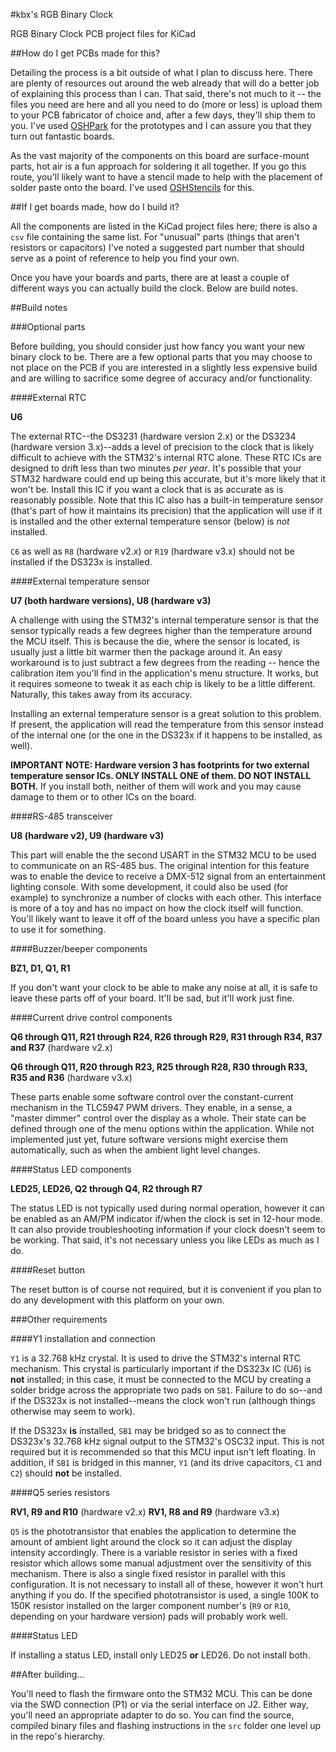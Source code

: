 #kbx's RGB Binary Clock

RGB Binary Clock PCB project files for KiCad

##How do I get PCBs made for this?

Detailing the process is a bit outside of what I plan to discuss here. There are
 plenty of resources out around the web already that will do a better job of
 explaining this process than I can. That said, there's not much to it -- the
 files you need are here and all you need to do (more or less) is upload them
 to your PCB fabricator of choice and, after a few days, they'll ship them
 to you. I've used [OSHPark](http://oshpark.com) for the prototypes and I can
 assure you that they turn out fantastic boards.

As the vast majority of the components on this board are surface-mount parts,
 hot air is a fun approach for soldering it all together. If you go this route,
 you'll likely want to have a stencil made to help with the placement of solder
 paste onto the board. I've used [OSHStencils](http://oshstencils.com) for this.

##If I get boards made, how do I build it?

All the components are listed in the KiCad project files here; there is also a
 `csv` file containing the same list. For "unusual" parts (things that aren't
 resistors or capacitors) I've noted a suggested part number that should serve
 as a point of reference to help you find your own.

Once you have your boards and parts, there are at least a couple of different
 ways you can actually build the clock. Below are build notes.

##Build notes

###Optional parts

Before building, you should consider just how fancy you want your new binary
 clock to be. There are a few optional parts that you may choose to not place
 on the PCB if you are interested in a slightly less expensive build and are
 willing to sacrifice some degree of accuracy and/or functionality.

####External RTC

**U6**

The external RTC--the DS3231 (hardware version 2.x) or the DS3234 (hardware
 version 3.x)--adds a level of precision to the clock that is likely difficult
 to achieve with the STM32's internal RTC alone. These RTC ICs are designed to
 drift less than two minutes _per year_. It's possible that your STM32 hardware
 could end up being this accurate, but it's more likely that it won't be.
 Install this IC if you want a clock that is as accurate as is reasonably
 possible. Note that this IC also has a built-in temperature sensor (that's part
 of how it maintains its precision) that the application will use if it is
 installed and the other external temperature sensor (below) is _not_ installed.

`C6` as well as `R8` (hardware v2.x) or `R19` (hardware v3.x) should not be
 installed if the DS323x is installed.

####External temperature sensor

**U7 (both hardware versions), U8 (hardware v3)**

A challenge with using the STM32's internal temperature sensor is that the
 sensor typically reads a few degrees higher than the temperature around the
 MCU itself. This is because the die, where the sensor is located, is usually
 just a little bit warmer then the package around it. An easy workaround is to
 just subtract a few degrees from the reading -- hence the calibration item
 you'll find in the application's menu structure. It works, but it requires
 someone to tweak it as each chip is likely to be a little different. Naturally,
 this takes away from its accuracy.

Installing an external temperature sensor is a great solution to this problem.
 If present, the application will read the temperature from this sensor instead
 of the internal one (or the one in the DS323x if it happens to be installed, as
 well).

**IMPORTANT NOTE: Hardware version 3 has footprints for two external temperature
 sensor ICs. ONLY INSTALL ONE of them. DO NOT INSTALL BOTH.** If you install
 both, neither of them will work and you may cause damage to them or to other
 ICs on the board.

####RS-485 transceiver

**U8 (hardware v2), U9 (hardware v3)**

This part will enable the the second USART in the STM32 MCU to be used to
 communicate on an RS-485 bus. The original intention for this feature was to
 enable the device to receive a DMX-512 signal from an entertainment lighting
 console. With some development, it could also be used (for example) to
 synchronize a number of clocks with each other. This interface is more of a toy
 and has no impact on how the clock itself will function. You'll likely want to
 leave it off of the board unless you have a specific plan to use it for
 something.

####Buzzer/beeper components

**BZ1, D1, Q1, R1**

If you don't want your clock to be able to make any noise at all, it is safe to
 leave these parts off of your board. It'll be sad, but it'll work just fine.

####Current drive control components

**Q6 through Q11, R21 through R24, R26 through R29, R31 through R34,
 R37 and R37** (hardware v2.x)

**Q6 through Q11, R20 through R23, R25 through R28, R30 through R33,
 R35 and R36** (hardware v3.x)

These parts enable some software control over the constant-current mechanism in
 the TLC5947 PWM drivers. They enable, in a sense, a "master dimmer" control
 over the display as a whole. Their state can be defined through one of the menu
 options within the application. While not implemented just yet, future software
 versions might exercise them automatically, such as when the ambient light
 level changes.

####Status LED components

**LED25, LED26, Q2 through Q4, R2 through R7**

The status LED is not typically used during normal operation, however it can be
 enabled as an AM/PM indicator if/when the clock is set in 12-hour mode. It can
 also provide troubleshooting information if your clock doesn't seem to be
 working. That said, it's not necessary unless you like LEDs as much as I do.

####Reset button

The reset button is of course not required, but it is convenient if you plan to
 do any development with this platform on your own.

###Other requirements

####Y1 installation and connection

`Y1` is a 32.768 kHz crystal. It is used to drive the STM32's internal RTC
 mechanism. This crystal is particularly important if the DS323x IC (U6) is
 **not** installed; in this case, it must be connected to the MCU by creating a
 solder bridge across the appropriate two pads on `SB1`. Failure to do so--and
 if the DS323x is not installed--means the clock won't run (although things
 otherwise may seem to work).

If the DS323x **is** installed, `SB1` may be bridged so as to connect the
 DS323x's 32.768 kHz signal output to the STM32's OSC32 input. This is not
 required but it is recommended so that this MCU input isn't left floating. In
 addition, if `SB1` is bridged in this manner, `Y1` (and its drive capacitors,
 `C1` and `C2`) should **not** be installed.

####Q5 series resistors

 **RV1, R9 and R10** (hardware v2.x)
 **RV1, R8 and R9** (hardware v3.x)

`Q5` is the phototransistor that enables the application to determine the amount
 of ambient light around the clock so it can adjust the display intensity
 accordingly. There is a variable resistor in series with a fixed resistor which
 allows some manual adjustment over the sensitivity of this mechanism. There is
 also a single fixed resistor in parallel with this configuration. It is not
 necessary to install all of these, however it won't hurt anything if you do.
 If the specified phototransistor is used, a single 100K to 150K resistor
 installed on the larger component number's (`R9` or `R10`, depending on your
 hardware version) pads will probably work well.

####Status LED

If installing a status LED, install only LED25 **or** LED26. Do not install
 both.

##After building...

You'll need to flash the firmware onto the STM32 MCU. This can be done via the
 SWD connection (P1) or via the serial interface on J2. Either way, you'll need
 an appropriate adapter to do so. You can find the source, compiled binary files
 and flashing instructions in the `src` folder one level up in the repo's
 hierarchy.
